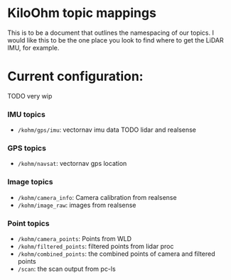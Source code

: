 # KiloOhm topic mappings
This is to be a document that outlines the namespacing of our topics. 
I would like this to be the one place you look to find where to get the LiDAR IMU, for example.

# Current configuration:
TODO very wip

### IMU topics
- `/kohm/gps/imu`: vectornav imu data
TODO lidar and realsense

### GPS topics
- `/kohm/navsat`: vectornav gps location

### Image topics
- `/kohm/camera_info`: Camera calibration from realsense
- `/kohm/image_raw`: images from realsense

### Point topics
- `/kohm/camera_points`: Points from WLD
- `/kohm/filtered_points`: filtered points from lidar proc
- `/kohm/combined_points`: the combined points of camera and filtered points
- `/scan`: the scan output from pc-ls
